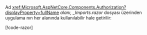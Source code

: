 Ad <xref:Microsoft.AspNetCore.Components.Authorization?displayProperty=fullName> *alanı, _Imports.razor* dosyası üzerinden uygulama nın her alanında kullanılabilir hale getirilir:

[!code-razor[](imports-standalone.razor?highlight=2)]
